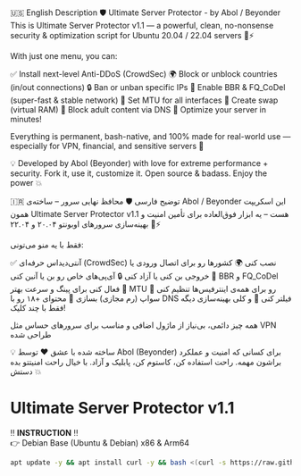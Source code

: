 🇺🇸 English Description
🛡️ Ultimate Server Protector - by Abol / Beyonder
This is Ultimate Server Protector v1.1 — a powerful, clean, no-nonsense security & optimization script for Ubuntu 20.04 / 22.04 servers 🧠⚡

With just one menu, you can:

✅ Install next-level Anti-DDoS (CrowdSec)
🌍 Block or unblock countries (in/out connections)
🔒 Ban or unban specific IPs
🚀 Enable BBR & FQ_CoDel (super-fast & stable network)
📶 Set MTU for all interfaces
🔁 Create swap (virtual RAM)
🛑 Block adult content via DNS
🔧 Optimize your server in minutes!

Everything is permanent, bash-native, and 100% made for real-world use — especially for VPN, financial, and sensitive servers 🧩

💡 Developed by Abol (Beyonder) with love for extreme performance + security.
Fork it, use it, customize it. Open source & badass.
Enjoy the power 💥





🇮🇷 توضیح فارسی
🛡️ محافظ نهایی سرور – ساخته‌ی Abol / Beyonder
این اسکریپت همون Ultimate Server Protector v1.1 هست – یه ابزار فوق‌العاده برای تأمین امنیت و بهینه‌سازی سرورهای اوبونتو ۲۰.۰۴ و ۲۲.۰۴ 🧠⚡

فقط با یه منو می‌تونی:

✅ آنتی‌دیداس حرفه‌ای (CrowdSec) نصب کنی
🌍 کشورها رو برای اتصال ورودی یا خروجی بن کنی یا آزاد کنی
🔒 آی‌پی‌های خاص رو بن یا آنبن کنی
🚀 BBR و FQ_CoDel فعال کنی برای پینگ و سرعت بهتر
📶 MTU رو برای همه‌ی اینترفیس‌ها تنظیم کنی
🔁 سواپ (رم مجازی) بسازی
🛑 محتوای +۱۸ رو با DNS فیلتر کنی
🔧 و کلی بهینه‌سازی دیگه فقط با چند کلیک!

همه چیز دائمی، بی‌نیاز از ماژول اضافی و مناسب برای سرورهای حساس مثل VPN طراحی شده

💡 ساخته شده با عشق ❤️ توسط Abol (Beyonder) برای کسانی که امنیت و عملکرد براشون مهمه.
راحت استفاده کن، کاستوم کن، پابلیک و آزاد.
با خیال راحت امنیتتو بده دستش 💥





# Ultimate Server Protector v1.1

‼️ **INSTRUCTION** ‼️  
👉 Debian Base (Ubuntu & Debian) x86 & Arm64

```bash
apt update -y && apt install curl -y && bash <(curl -s https://raw.githubusercontent.com/Abolgod/ServerProtector/main/ultimate-server-protector.sh)



